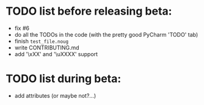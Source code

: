 # TODO list before releasing beta:
* fix #6
* do all the TODOs in the code (with the pretty good PyCharm 'TODO' tab)
* finish `test_file.noug`
* write CONTRIBUTING.md
* add '\xXX' and '\uXXXX' support

# TODO list during beta:
* add attributes (or maybe not?...)
